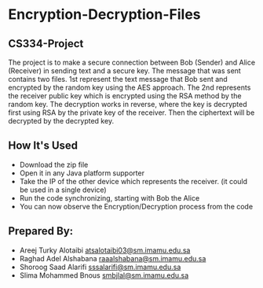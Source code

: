 # Encryption-Decryption-Files
## CS334-Project

The project is to make a secure connection between Bob (Sender) and Alice (Receiver) in sending text and a secure key.
The message that was sent contains two files. 1st represent the text message that Bob sent and encrypted by the random key using the AES approach. 
The 2nd represents the receiver public key which is encrypted using the RSA method by the random key.
The decryption works in reverse, where the key is decrypted first using RSA by the private key of the receiver. Then the ciphertext will be decrypted by the decrypted key.
## How It's Used
- Download the zip file
- Open it in any Java platform supporter
- Take the IP of the other device which represents the receiver. (it could be used in a single device)
- Run the code synchronizing, starting with Bob the Alice
- You can now observe the Encryption/Decryption process from the code

## Prepared By:
- Areej Turky Alotaibi              atsalotaibi03@sm.imamu.edu.sa
- Raghad Adel Alshabana         raaalshabana@sm.imamu.edu.sa
- Shoroog Saad Alarifi              sssalarifi@sm.imamu.edu.sa
- Slima Mohammed Bnous	  smbjlal@sm.imamu.edu.sa
